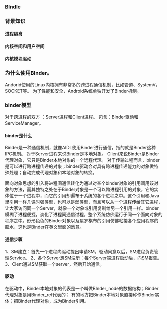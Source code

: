 ### BIndle

### 背景知识

#### 进程隔离
#### 内核空间和用户空间
#### 内核模块驱动

### 为什么使用BInder。

Andorid使用的Linux内核拥有非常多的跨进程通信机制，比如管道、SystemV，SOCKET等。
为了性能和安全，Android系统单独开发了Binder机制。

### binder模型

对于跨进程的双方 ：Server进程和Client进程。
包含：Binder驱动和ServiceManager。

#### binder是什么

Binder是一种通信机制，就像AIDL使用Binder进行通信，指的就是Binder这种IPC机制。
对于Server进程来说Binder是本地对象。
Client来说Binder是Binder代理对象，它只是Binder本地对象的一个远程代理。
对于传输过程而言，binder是可以进行跨进程传递的对象；binder驱动会对具有跨进程传递能力的对象做特殊处理；自动完成代理对象和本地对象的转换。

面向对象思想的引入将进程间通信转化为通过对某个binder对象的引用调用该对象的方法，而其独特之处在于Binder对象是一个可以跨进程引用的对象，它的实体位于一个进程中，而它的引用却遍布于系统的各个进程之中。这个引用和Java里引用一样几课时强类型，也可以是弱类型，而且可以从一个进程传给其它进程，让大家访问同一个Server，就像一个对象或引用复制给另一个引用一样。binder模糊了进程便捷，淡化了进程间通信过程，整个系统仿佛运行于同一个面向对象的程序之中。形形色色的Binder对象以及星罗棋布的引用仿佛粘接各个应用程序的胶水，这也是Binder在英文里面的愿意。
#### 通信步骤

1、SM建立：首先一个进程向驱动提出申请SM，驱动同意以后，SM进程负责管理Service。
2、各个Server想SM注册：每个Server端进程启动后，向SM报告。
3、Clent通过SM获取一个server，然后开始通信。

#### 驱动

在驱动中，Binder本地对象的代表是一个叫做BInder_node的数据结构；Binder代理对象是用Binder_ref代表的；
有的地方把Binder本地对象直接称作Binder实体；把Binder代理对象，成为Binder引用。



